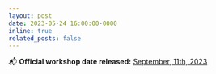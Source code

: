 ```yaml
---
layout: post
date: 2023-05-24 16:00:00-0000
inline: true
related_posts: false
---
```


:mailbox_with_mail: **Official workshop date released:** <u>September, 11th, 2023</u>
